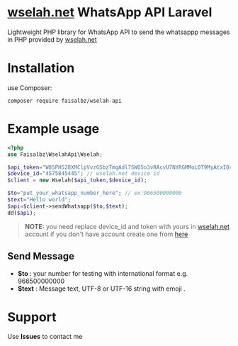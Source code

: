 # [wselah.net](https://wselah.net) WhatsApp API Laravel

Lightweight PHP library for WhatsApp API to send the whatsappp messages in PHP provided by [wselah.net](https://wselah.net)

# Installation

use Composer:

```
composer require faisalbz/wselah-api
```

# Example usage

```php
<?php
use Faisalbz\WselahApi\Wselah;

$api_token="W85PH528XMClpVvzGSbzTmqAdl7SWO5o3vRAcvU7NYRGMMoL0T9MyAtxI0rNchOQ"; // wselah.net token
$device_id="4575845445"; // wselah.net device id
$client = new Wselah($api_token,$device_id);

$to="put_your_whatsapp_number_here"; // ex:966500000000
$text="Hello world";
$api=$client->sendWhatsapp($to,$text);
dd($api);
```

> **NOTE:** you need replace device_id and token with yours in [wselah.net](https://wselah.net) account if you don't have account create one from [here](https://wselah.net)

## Send Message

- **$to** : your number for testing with international format e.g. 966500000000
- **$text** : Message text, UTF-8 or UTF-16 string with emoji .

# Support

Use **Issues** to contact me
